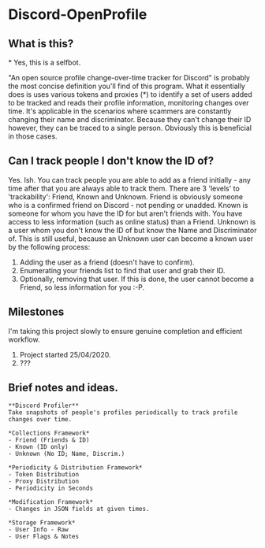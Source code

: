 # Discord-OpenProfile

## What is this?
\* Yes, this is a selfbot.

"An open source profile change-over-time tracker for Discord" is probably the most concise definition you'll find of this program.
What it essentially does is uses various tokens and proxies (\*) to identify a set of users added to be tracked and reads their
profile information, monitoring changes over time. It's applicable in the scenarios where scammers are constantly changing their 
name and discriminator. Because they can't change their ID however, they can be traced to a single person. Obviously this is beneficial
in those cases.

## Can I track people I don't know the ID of?
Yes. Ish. You can track people you are able to add as a friend initially - any time after that you are always able to track them. 
There are 3 'levels' to 'trackability': Friend, Known and Unknown. Friend is obviously someone who is a confirmed friend on 
Discord - not pending or unadded. Known is someone for whom you have the ID for but aren't friends with. You have access
to less information (such as online status) than a Friend. Unknown is a user whom you don't know the ID of but know the Name
and Discriminator of. This is still useful, because an Unknown user can become a known user by the following process:

1. Adding the user as a friend (doesn't have to confirm).
2. Enumerating your friends list to find that user and grab their ID.
3. Optionally, removing that user. If this is done, the user cannot become a Friend, so less information for you :-P.

## Milestones
I'm taking this project slowly to ensure genuine completion and efficient workflow. 

1. Project started 25/04/2020.
2. ???

## Brief notes and ideas.
```
**Discord Profiler**
Take snapshots of people's profiles periodically to track profile changes over time.

*Collections Framework*
- Friend (Friends & ID)
- Known (ID only)
- Unknown (No ID; Name, Discrim.)

*Periodicity & Distribution Framework*
- Token Distribution
- Proxy Distribution
- Periodicity in Seconds

*Modification Framework*
- Changes in JSON fields at given times.

*Storage Framework*
- User Info - Raw
- User Flags & Notes
```
